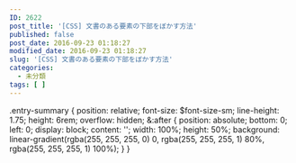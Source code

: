 ```yaml
---
ID: 2622
post_title: '[CSS] 文書のある要素の下部をぼかす方法'
published: false
post_date: 2016-09-23 01:18:27
modified_date: 2016-09-23 01:18:27
slug: '[CSS] 文書のある要素の下部をぼかす方法'
categories:
  - 未分類
tags: [ ]
---
```

  .entry-summary {
    position: relative;
    font-size: $font-size-sm;
    line-height: 1.75;
    height: 6rem;
    overflow: hidden;
    &:after {
      position: absolute;
      bottom: 0;
      left: 0;
      display: block;
      content: '';
      width: 100%;
      height: 50%;
      background: linear-gradient(rgba(255, 255, 255, 0) 0, rgba(255, 255, 255, 1) 80%, rgba(255, 255, 255, 1) 100%);
    }
  }